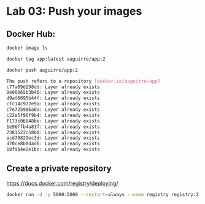 # Lab 03: Push your images

## Docker Hub:

```bash 
docker image ls
```

```bash
docker tag app:latest aaguirre/app:2
```

```bash
docker push aaguirre/app:2
```

```bash
The push refers to a repository [docker.io/aaguirre/app]
c77a09d298dd: Layer already exists
0e00865b3b40: Layer already exists
d9af6695b44f: Layer already exists
cfc14c972e9a: Layer already exists
c7e725986a0a: Layer already exists
c22e5f96f9b4: Layer already exists
f173c06848be: Layer already exists
1e96ffb4a81f: Layer already exists
7381522c58b0: Layer already exists
ecd70829ec3d: Layer already exists
d70ce8b0dad6: Layer already exists
18f9b4e2e1bc: Layer already exists
```


## Create a private repository

https://docs.docker.com/registry/deploying/

```bash
docker run -d -p 5000:5000 --restart=always --name registry registry:2
```
